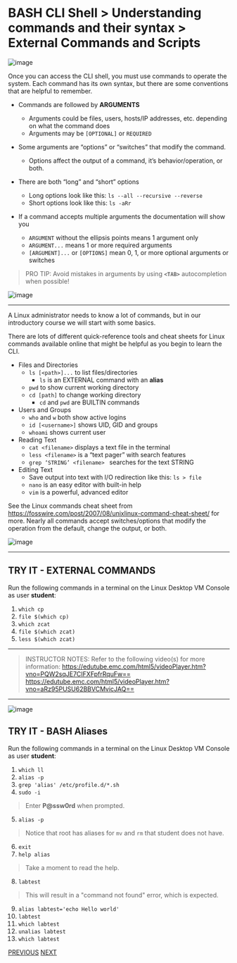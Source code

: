 # BASH CLI Shell > Understanding commands and their syntax > External Commands and Scripts
![image](https://user-images.githubusercontent.com/36435980/148658667-e28011bc-ce79-428b-b919-4879d5caadb6.png)

Once you can access the CLI shell, you must use commands to operate the system.  Each command has its own syntax, but there are some conventions that are helpful to remember.

- Commands are followed by **ARGUMENTS**
	- Arguments could be files, users, hosts/IP addresses, etc. depending on what the command does
	- Arguments may be `[OPTIONAL]` or `REQUIRED`
  
- Some arguments are “options” or “switches” that modify the command.
	- Options affect the output of a command, it’s behavior/operation, or both.
   
- There are both “long” and “short” options
	- Long options look like this:  ` ls --all --recursive --reverse `
	- Short options look like this: ` ls -aRr `
   
- If a command accepts multiple arguments the documentation will show you
    
	- `ARGUMENT` without the ellipsis points means 1 argument only
	- `ARGUMENT...` means 1 or more required arguments
	- `[ARGUMENT]...` or `[OPTIONS]` mean 0, 1, or more optional arguments or switches
      
> PRO TIP: Avoid mistakes in arguments by using **`<TAB>`** autocompletion when possible!	


![image](https://user-images.githubusercontent.com/36435980/148658606-a227d226-0e9b-418f-9c08-26062e10fad6.png)

*****
A Linux administrator needs to know a lot of commands, but in our introductory course we will start with some basics.  

There are lots of different quick-reference tools and cheat sheets for Linux commands available online that might be helpful as you begin to learn the CLI.

- Files and Directories
  - ` ls [<path>]... ` to list files/directories
    - `ls` is an EXTERNAL command  with an **alias**
  - ` pwd ` to show current working directory
  - ` cd [path] ` to change working directory
    - `cd` and `pwd` are BUILTIN commands 
- Users and Groups
  - ` who ` and ` w ` both show active logins
  - ` id [<username>] ` shows UID, GID and groups
  - ` whoami ` shows current user
- Reading Text
  - ` cat <filename> ` displays a text file in the terminal
  - ` less <filename> ` is a “text pager” with search features
  - ` grep ‘STRING’ <filename>  ` searches for the text STRING
- Editing Text
  - Save output into text with I/O redirection like this:  ` ls > file `
  - ` nano ` is an easy editor with built-in help
  - ` vim ` is a powerful, advanced editor

See the Linux commands cheat sheet from https://fosswire.com/post/2007/08/unixlinux-command-cheat-sheet/ for more.
Nearly all commands accept switches/options that modify the operation from the default, change the output, or both.

![image](https://user-images.githubusercontent.com/36435980/149020803-16eff2b3-f726-4edc-a762-6ac8448a68ef.png)


*****
## TRY IT - EXTERNAL COMMANDS

Run the following commands in a terminal on the Linux Desktop VM Console as user **student**:
1. `which cp `
2. `file $(which cp) `
3. `which zcat `
4. `file $(which zcat) `
5. `less $(which zcat) `

*****

> INSTRUCTOR NOTES:
> Refer to the following video(s) for more information: 
>  https://edutube.emc.com/html5/videoPlayer.htm?vno=PQW2sqJE7CIFXFpfrRquFw== 
>  https://edutube.emc.com/html5/videoPlayer.htm?vno=aRz95PUSU62BBVCMvicJAQ== 
> 
 *****

![image](https://user-images.githubusercontent.com/36435980/148658624-2658f59c-8cdb-48e8-ac1c-88a1e52ec08c.png)

## TRY IT - BASH Aliases  
Run the following commands in a terminal on the Linux Desktop VM Console as user **student**:

1. `which ll `
2. `alias -p `
3. `grep 'alias' /etc/profile.d/*.sh `
4. `sudo -i `
  > Enter **P@ssw0rd** when prompted.
5. `alias -p `
  > Notice that root has aliases for `mv` and `rm` that student does not have.
6. `exit `
7. `help alias `
  > Take a moment to read the help.
8. `labtest `
  > This will result in a "command not found" error, which is expected.
9. `alias labtest='echo Hello world'  `
10. `labtest `
11. `which labtest `
12. `unalias labtest `
13. `which labtest `



[PREVIOUS](./topic_3.md)     [NEXT](./topic_5.md)
